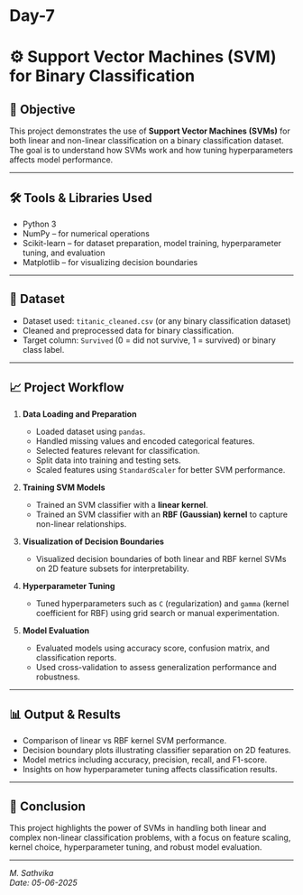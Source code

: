 # Day-7  
# ⚙️ Support Vector Machines (SVM) for Binary Classification

## 📌 Objective
This project demonstrates the use of **Support Vector Machines (SVMs)** for both linear and non-linear classification on a binary classification dataset. The goal is to understand how SVMs work and how tuning hyperparameters affects model performance.

---

## 🛠️ Tools & Libraries Used
- Python 3  
- NumPy – for numerical operations  
- Scikit-learn – for dataset preparation, model training, hyperparameter tuning, and evaluation  
- Matplotlib – for visualizing decision boundaries  

---

## 📂 Dataset
- Dataset used: `titanic_cleaned.csv` (or any binary classification dataset)  
- Cleaned and preprocessed data for binary classification.  
- Target column: `Survived` (0 = did not survive, 1 = survived) or binary class label.

---

## 📈 Project Workflow

1. **Data Loading and Preparation**  
   - Loaded dataset using `pandas`.  
   - Handled missing values and encoded categorical features.  
   - Selected features relevant for classification.  
   - Split data into training and testing sets.  
   - Scaled features using `StandardScaler` for better SVM performance.

2. **Training SVM Models**  
   - Trained an SVM classifier with a **linear kernel**.  
   - Trained an SVM classifier with an **RBF (Gaussian) kernel** to capture non-linear relationships.

3. **Visualization of Decision Boundaries**  
   - Visualized decision boundaries of both linear and RBF kernel SVMs on 2D feature subsets for interpretability.

4. **Hyperparameter Tuning**  
   - Tuned hyperparameters such as `C` (regularization) and `gamma` (kernel coefficient for RBF) using grid search or manual experimentation.

5. **Model Evaluation**  
   - Evaluated models using accuracy score, confusion matrix, and classification reports.  
   - Used cross-validation to assess generalization performance and robustness.

---

## 📊 Output & Results
- Comparison of linear vs RBF kernel SVM performance.  
- Decision boundary plots illustrating classifier separation on 2D features.  
- Model metrics including accuracy, precision, recall, and F1-score.  
- Insights on how hyperparameter tuning affects classification results.

---

## 📌 Conclusion
This project highlights the power of SVMs in handling both linear and complex non-linear classification problems, with a focus on feature scaling, kernel choice, hyperparameter tuning, and robust model evaluation.

---

*M. Sathvika*  
*Date: 05-06-2025*
